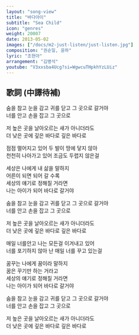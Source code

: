 ```yaml
---
layout: "song-view"
title: "바다아이"
subtitle: "Sea Child"
icon: "genres"
weight: 20007
date: 2013-05-02
images: ["/docs/m2-just-listen/just-listen.jpg"]
composition: "권순일, 윤하"
lyric: "조현아"
arrangement: "김병석"
youtube: "V3xxsba4Ucg?si=WgwcuTHpkhYzLUiz"
---
```


## 歌詞 (中譯待補)

숨을 참고 눈을 감고 귀를 닫고 그 곳으로 갈거야  
너를 안고 손을 잡고 그 곳으로  

저 높은 곳을 날아오르는 새가 아니더라도  
더 낮은 곳에 깊은 바다로 깊은 바다로  

점점 멀어지고 있어 두 발이 땅에 닿지 않아  
천천히 나아가고 있어 조금도 두렵지 않은걸  

세상은 나에게 내 삶을 말하지  
어른이 되면 되어 갈 수록  
세상의 얘기로 정해질 거라면  
나는 아이가 되어 바다로 갈거야  

숨을 참고 눈을 감고 귀를 닫고 그 곳으로 갈거야  
너를 안고 손을 잡고 그 곳으로  

저 높은 곳을 날아오르는 새가 아니더라도  
더 낮은 곳에 깊은 바다로 깊은 바다로  

매일 너를안고 나는 모든걸 이겨내고 있어  
너를 포기하지 않아 난 매일 너를 꾸고 있는걸  

꿈꾸는 나에게 꿈이라 말하지  
꿈은 꾸기만 하는 거라고  
세상의 얘기로 정해질 거라면  
나는 아이가 되어 바다로 갈거야  

숨을 참고 눈을 감고 귀를 닫고 그 곳으로 갈거야  
너를 안고 손을 잡고 그 곳으로  

저 높은 곳을 날아오르는 새가 아니더라도  
더 낮은 곳에 깊은 바다로 깊은 바다로  

